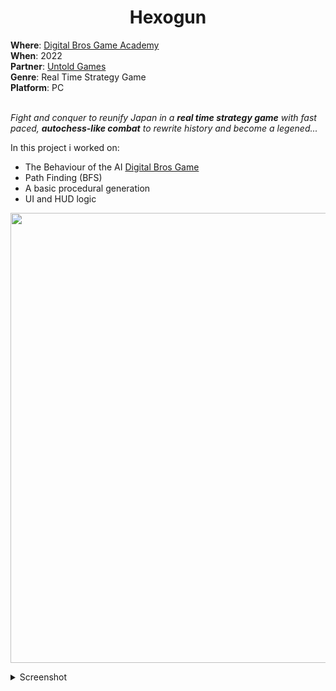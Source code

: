 <h1 align="center"> Hexogun </h1>
<b>Where</b>: <a href="https://dbgameacademy.it/?gclid=Cj0KCQjw8uOWBhDXARIsAOxKJ2GLU5Ea6NNwwBL4gu1LutBM2M50qc8DkTI3tR4O2n3y5AZv8C5EZOcaAhvtEALw_wcB"> Digital Bros Game Academy </a><br />
<b>When</b>: 2022 <br />
<b>Partner</b>: <a href="https://UntoldGames.com/"> Untold Games </a><br />
<b>Genre</b>: Real Time Strategy Game <br />
<b>Platform</b>: PC <br /><br />

<i> Fight and conquer to reunify Japan in a ***real time strategy game*** with fast paced, ***autochess-like combat*** to rewrite history and become a legened...</i> <br />

In this project i worked on:
<ul>
  <li> The Behaviour of the AI <a href=""> Digital Bros Game </a><br /> </li> 
  <li> Path Finding (BFS) </li>
  <li> A basic procedural generation </li>
  <li> UI and HUD logic </li>
</ul>

<p align="center">
  <img src="https://github.com/samarancona/ProjectsImmages/blob/main/Hexogun/178946970-3063e253-8f79-4571-8638-e99eff6b6b87.png" alt="" width="720"/>
</p>

<details><summary>Screenshot</summary>
  <p align="center">
    <img src="https://github.com/samarancona/ProjectsImmages/blob/main/Hexogun/178947036-288cb045-6cf0-4b94-a937-f5546f71559f.png" alt="" width="720"/>
    <img src="https://github.com/samarancona/ProjectsImmages/blob/main/Hexogun/178947086-e5b4568b-2613-4733-98b8-81f2c75baec7.png" alt="" width="720"/> 
    <img src="https://github.com/samarancona/ProjectsImmages/blob/main/Hexogun/178947167-e82a59c9-ef19-4116-8a8d-a72004914f13.png" alt="" width="720"/>     
    <img src="https://github.com/samarancona/ProjectsImmages/blob/main/Hexogun/178947373-d4775f6e-402b-44d4-bcb7-4f58321e2f24.png" alt="" width="720"/> 
    <img src="https://github.com/samarancona/ProjectsImmages/blob/main/Hexogun/178947333-0416140f-00cf-4a95-957f-ca9be489b5ad.png" alt="" width="720"/> 
    <img src="https://github.com/samarancona/ProjectsImmages/blob/main/Hexogun/178947444-22b37f64-93b7-42f5-9ca9-cfa6838090cb.png" alt="" width="720"/> 
    <img src="https://github.com/samarancona/ProjectsImmages/blob/main/Hexogun/1.PNG" alt="" width="720"/> 
    <img src="https://github.com/samarancona/ProjectsImmages/blob/main/Hexogun/2.PNG" alt="" width="720"/> 
  </p>
</details>
